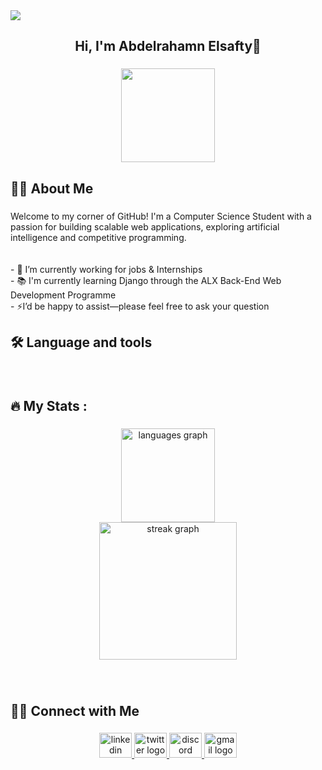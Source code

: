 <div align="left">
  <img src="https://visitor-badge.laobi.icu/badge?page_id=abdelrahmanelsafty75.abdelrahmanelsafty75&"  />
</div>

###

<h2 align="center">Hi, I'm Abdelrahamn Elsafty👋</h2>

###

<div align="center">
  <img height="150" src="https://media1.giphy.com/media/v1.Y2lkPTc5MGI3NjExb3hicjlnaXRmcGluczhmOGZ1ZWxvZXFxbWplcjUyZHFkaTM1Y3ZhcCZlcD12MV9pbnRlcm5hbF9naWZfYnlfaWQmY3Q9Zw/KWscyl3Uo9eCGRdWvN/giphy.gif"  />
</div>

###

<h2 align="left">👩‍💻  About Me</h2>

###

<p align="left">Welcome to my corner of GitHub! I'm a Computer Science Student with a passion for building scalable web applications, exploring artificial intelligence and competitive programming.<br><br><br>- 🔭  I’m currently working for jobs & Internships<br>- 📚 I'm currently learning Django through the ALX Back-End Web Development Programme<br>- ⚡I’d be happy to assist—please feel free to ask your question</p>

###

<h2 align="left">🛠 Language and tools</h2>

###

<div align="left">
  <img src="https://cdn.jsdelivr.net/gh/devicons/devicon/icons/c/c-original.svg" height="3" alt="c logo"  />
  <img width="8" />
  <img src="https://cdn.jsdelivr.net/gh/devicons/devicon/icons/cplusplus/cplusplus-original.svg" height="3" alt="cplusplus logo"  />
  <img width="8" />
  <img src="https://cdn.jsdelivr.net/gh/devicons/devicon/icons/html5/html5-original.svg" height="3" alt="html5 logo"  />
  <img width="8" />
  <img src="https://cdn.jsdelivr.net/gh/devicons/devicon/icons/css3/css3-original.svg" height="3" alt="css3 logo"  />
  <img width="8" />
  <img src="https://cdn.jsdelivr.net/gh/devicons/devicon/icons/javascript/javascript-original.svg" height="3" alt="javascript logo"  />
  <img width="8" />
  <img src="https://cdn.jsdelivr.net/gh/devicons/devicon/icons/typescript/typescript-original.svg" height="3" alt="typescript logo"  />
  <img width="8" />
  <img src="https://cdn.jsdelivr.net/gh/devicons/devicon/icons/express/express-original.svg" height="3" alt="express logo"  />
  <img width="8" />
  <img src="https://cdn.jsdelivr.net/gh/devicons/devicon/icons/react/react-original.svg" height="3" alt="react logo"  />
  <img width="8" />
  <img src="https://cdn.jsdelivr.net/gh/devicons/devicon/icons/python/python-original.svg" height="3" alt="python logo"  />
  <img width="8" />
  <img src="https://cdn.jsdelivr.net/gh/devicons/devicon/icons/django/django-plain.svg" height="3" alt="django logo"  />
  <img width="8" />
  <img src="https://cdn.jsdelivr.net/gh/devicons/devicon/icons/java/java-original.svg" height="3" alt="java logo"  />
  <img width="8" />
  <img src="https://cdn.jsdelivr.net/gh/devicons/devicon/icons/git/git-original.svg" height="3" alt="git logo"  />
  <img width="8" />
  <img src="https://cdn.jsdelivr.net/gh/devicons/devicon/icons/github/github-original.svg" height="3" alt="github logo"  />
  <img width="8" />
  <img src="https://cdn.jsdelivr.net/gh/devicons/devicon/icons/linux/linux-original.svg" height="3" alt="linux logo"  />
  <img width="8" />
  <img src="https://cdn.jsdelivr.net/gh/devicons/devicon/icons/mysql/mysql-original.svg" height="3" alt="mysql logo"  />
  <img width="8" />
  <img src="https://cdn.jsdelivr.net/gh/devicons/devicon/icons/oracle/oracle-original.svg" height="3" alt="oracle logo"  />
  <img width="8" />
  <img src="https://cdn.jsdelivr.net/gh/devicons/devicon/icons/clion/clion-original.svg" height="3" alt="clion logo"  />
  <img width="8" />
  <img src="https://cdn.jsdelivr.net/gh/devicons/devicon/icons/intellij/intellij-original.svg" height="3" alt="intellij logo"  />
  <img width="8" />
  <img src="https://cdn.jsdelivr.net/gh/devicons/devicon/icons/vscode/vscode-original.svg" height="3" alt="vscode logo"  />
  <img width="8" />
  <img src="https://cdn.jsdelivr.net/gh/devicons/devicon/icons/visualstudio/visualstudio-plain.svg" height="3" alt="visualstudio logo"  />
</div>

###

<h2 align="left">🔥   My Stats :</h2>

###

<div align="center">
  <img src="https://github-readme-stats.vercel.app/api/top-langs?username=abdelrahmanelsafty75&locale=en&hide_title=false&layout=compact&card_width=320&langs_count=5&theme=dracula&hide_border=false&order=2" height="150" alt="languages graph" /> <br>
  <img src="https://streak-stats.demolab.com?user=abdelrahmanelsafty75&locale=en&mode=daily&theme=dark&hide_border=false&border_radius=5&order=3" height="220" alt="streak graph"  />
</div>

###

<br clear="both">

<h2 align="left">🙋‍♂️ Connect with Me</h2>

###

<div align="center">
  <a href="linkedin.com/in/abdelrahmanelsafty75" target="_blank">
    <img src="https://raw.githubusercontent.com/maurodesouza/profile-readme-generator/master/src/assets/icons/social/linkedin/default.svg" width="52" height="40" alt="linkedin logo"  />
  </a>
  <a href="https://x.com/abdo__elsafty74?t=9Gp6n6jRoFgkGYAl55suTA&s=09" target="_blank">
    <img src="https://raw.githubusercontent.com/maurodesouza/profile-readme-generator/master/src/assets/icons/social/twitter/default.svg" width="52" height="40" alt="twitter logo"  />
  </a>
  <a href="elsafty74" target="_blank">
    <img src="https://raw.githubusercontent.com/maurodesouza/profile-readme-generator/master/src/assets/icons/social/discord/default.svg" width="52" height="40" alt="discord logo"  />
  </a>
  <a href="abdelrhmanelsafty74@gmail.com" target="_blank">
    <img src="https://raw.githubusercontent.com/maurodesouza/profile-readme-generator/master/src/assets/icons/social/gmail/default.svg" width="52" height="40" alt="gmail logo"  />
  </a>
</div>

###
